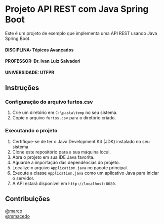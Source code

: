 # Projeto API REST com Java Spring Boot
Este é um projeto de exemplo que implementa uma API REST usando Java Spring Boot.

#### DISCIPLINA: Tópicos Avançados
#### PROFESSOR: Dr. Ivan Luiz Salvadori
#### UNIVERSIDADE: UTFPR

## Instruções

### Configuração do arquivo furtos.csv

1. Crie um diretório em `C:\pasta\temp` no seu sistema.
2. Copie o arquivo `furtos.csv` para o diretório criado.

### Executando o projeto

1. Certifique-se de ter o Java Development Kit (JDK) instalado no seu sistema.
2. Clone este repositório para a sua máquina local.
3. Abra o projeto em sua IDE Java favorita.
4. Aguarde a importação das dependências do projeto.
5. Localize o arquivo `Application.java` no pacote principal.
6. Execute a classe `Application.java` como um aplicativo Java para iniciar o servidor.
7. A API estará disponível em `http://localhost:8080`.

## Contribuições

[@marco](https://github.com/marcosps96)<br>
[@rsmacedo](https://github.com/rsmacedo)
